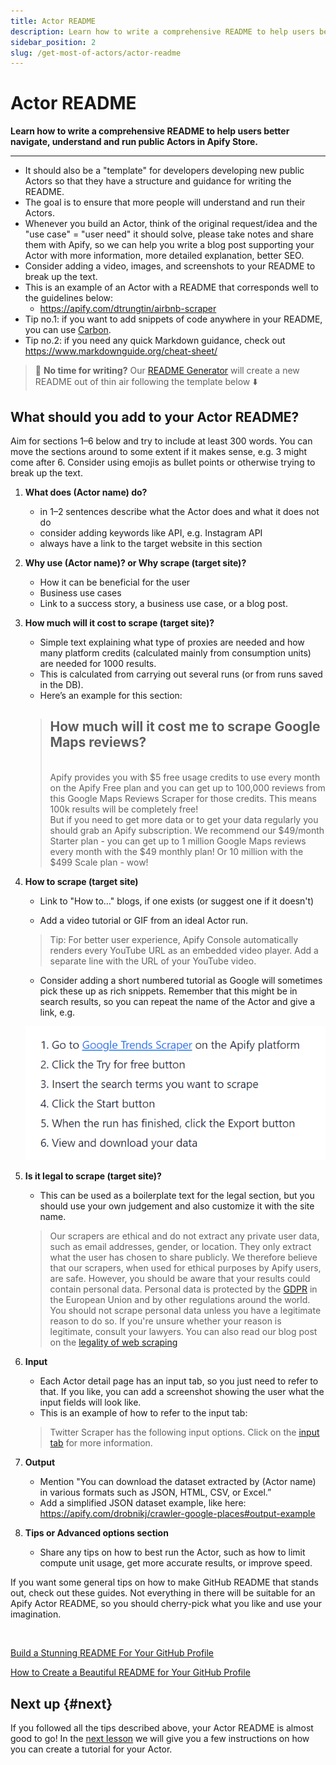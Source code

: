 ```yaml
---
title: Actor README
description: Learn how to write a comprehensive README to help users better navigate, understand and run public Actors in Apify Store.
sidebar_position: 2
slug: /get-most-of-actors/actor-readme
---
```


# Actor README

**Learn how to write a comprehensive README to help users better navigate, understand and run public Actors in Apify Store.**

---

- It should also be a "template" for developers developing new public Actors so that they have a structure and guidance for writing the README.
- The goal is to ensure that more people will understand and run their Actors.
- Whenever you build an Actor, think of the original request/idea and the "use case" = "user need" it should solve, please take notes and share them with Apify, so we can help you write a blog post supporting your Actor with more information, more detailed explanation, better SEO.
- Consider adding a video, images, and screenshots to your README to break up the text.
- This is an example of an Actor with a README that corresponds well to the guidelines below:
  - https://apify.com/dtrungtin/airbnb-scraper
- Tip no.1: if you want to add snippets of code anywhere in your README, you can use [Carbon](https://github.com/carbon-app/carbon).
- Tip no.2: if you need any quick Markdown guidance, check out https://www.markdownguide.org/cheat-sheet/

>
> 🦾 **No time for writing?** Our [README Generator](https://apify.com/apify/actor-readme-generator) will create a new README out of thin air following the template below ⬇️
>

## What should you add to your Actor README?

Aim for sections 1–6 below and try to include at least 300 words. You can move the sections around to some extent if it makes sense, e.g. 3 might come after 6. Consider using emojis as bullet points or otherwise trying to break up the text.

1. **What does (Actor name) do?**

    - in 1–2 sentences describe what the Actor does and what it does not do
    - consider adding keywords like API, e.g. Instagram API
    - always have a link to the target website in this section

2. **Why use (Actor name)? or Why scrape (target site)?**

    - How it can be beneficial for the user
    - Business use cases
    - Link to a success story, a business use case, or a blog post.

3. **How much will it cost to scrape (target site)?**

    - Simple text explaining what type of proxies are needed and how many platform credits (calculated mainly from consumption units) are needed for 1000 results.
    - This is calculated from carrying out several runs (or from runs saved in the DB).<!--  @Zuzka can help if needed. [Information in this table](https://docs.google.com/spreadsheets/d/1NOkob1eYqTsRPTVQdltYiLUsIipvSFXswRcWQPtCW9M/edit#gid=1761542436), tab "cost of usage". -->
    - Here’s an example for this section:

    > ## How much will it cost me to scrape Google Maps reviews?
    >
    > <br/> Apify provides you with $5 free usage credits to use every month on the Apify Free plan and you can get up to 100,000 reviews from this Google Maps Reviews Scraper for those credits. This means 100k results will be completely free!
    > <br/> But if you need to get more data or to get your data regularly you should grab an Apify subscription. We recommend our $49/month Starter plan - you can get up to 1 million Google Maps reviews every month with the $49 monthly plan! Or 10 million with the $499 Scale plan - wow!

4. **How to scrape (target site)**

    - Link to "How to…" blogs, if one exists (or suggest one if it doesn't)

    - Add a video tutorial or GIF from an ideal Actor run.

    > Tip: For better user experience, Apify Console automatically renders every YouTube URL as an embedded video player. Add a separate line with the URL of your YouTube video.

    - Consider adding a short numbered tutorial as Google will sometimes pick these up as rich snippets. Remember that this might be in search results, so you can repeat the name of the Actor and give a link, e.g.

    ![How to scrape a website - numbered tutorial](./images/how-to-scrape-target-site.webp)

5. **Is it legal to scrape (target site)?**

    - This can be used as a boilerplate text for the legal section, but you should use your own judgement and also customize it with the site name.

    > Our scrapers are ethical and do not extract any private user data, such as email addresses, gender, or location. They only extract what the user has chosen to share publicly. We therefore believe that our scrapers, when used for ethical purposes by Apify users, are safe. However, you should be aware that your results could contain personal data. Personal data is protected by the [GDPR](https://en.wikipedia.org/wiki/General_Data_Protection_Regulation) in the European Union and by other regulations around the world. You should not scrape personal data unless you have a legitimate reason to do so. If you're unsure whether your reason is legitimate, consult your lawyers. You can also read our blog post on the [legality of web scraping](https://blog.apify.com/is-web-scraping-legal/)

6. **Input**

    - Each Actor detail page has an input tab, so you just need to refer to that. If you like, you can add a screenshot showing the user what the input fields will look like.
    - This is an example of how to refer to the input tab:

    > Twitter Scraper has the following input options. Click on the [input tab](https://apify.com/vdrmota/twitter-scraper/input-schema) for more information.

7. **Output**

    - Mention "You can download the dataset extracted by (Actor name) in various formats such as JSON, HTML, CSV, or Excel.”
    - Add a simplified JSON dataset example, like here: https://apify.com/drobnikj/crawler-google-places#output-example

8. **Tips or Advanced options section**
    - Share any tips on how to best run the Actor, such as how to limit compute unit usage, get more accurate results, or improve speed.

If you want some general tips on how to make GitHub README that stands out, check out these guides. Not everything in there will be suitable for an Apify Actor README, so you should cherry-pick what you like and use your imagination.

<br />

[Build a Stunning README For Your GitHub Profile](https://towardsdatascience.com/build-a-stunning-readme-for-your-github-profile-9b80434fe5d7)

[How to Create a Beautiful README for Your GitHub Profile](https://yushi95.medium.com/how-to-create-a-beautiful-readme-for-your-github-profile-36957caa711c)

## Next up {#next}

If you followed all the tips described above, your Actor README is almost good to go! In the [next lesson](./guidelines_for_writing.md) we will give you a few instructions on how you can create a tutorial for your Actor.
